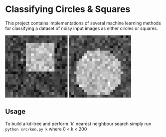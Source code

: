 # Classifying Circles & Squares

This project contains implementations of several machine learning methods for classifying a dataset of noisy input images as either circles or squares. 

![Square](https://raw.githubusercontent.com/nicrobertson14/CircleSquareClassifiers/master/img-data/Square.png)
![Circle](https://raw.githubusercontent.com/nicrobertson14/CircleSquareClassifiers/master/img-data/Circle.png)



## Usage
To build a kd-tree and perform 'k' nearest neighbour search simply run ```python src/knn.py k``` where 0 < k < 200
